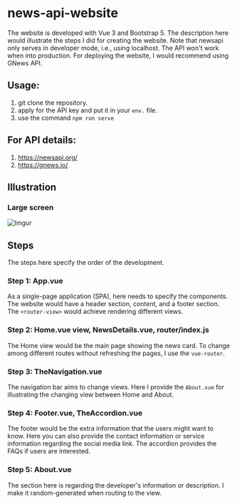 # news-api-website
The website is developed with Vue 3 and Bootstrap 5. The description here would illustrate the steps I did for creating the website. Note that newsapi only serves in developer mode, i.e., using localhost. The API won't work when into production. For deploying the website, I would recommend using GNews API.

## Usage:
1. git clone the repository.
2. apply for the API key and put it in your ```env.``` file.
3. use the command ``` npm run serve ```

## For API details:
1. https://newsapi.org/
2. https://gnews.io/

## Illustration
### Large screen
![Imgur](https://i.imgur.com/VB8LjrJm.png)

## Steps
The steps here specify the order of the development.

### Step 1: App.vue
As a single-page application (SPA), here needs to specify the components. The website would have a header section, content, and a footer section. The ``` <router-view> ``` would achieve rendering different views. 

### Step 2: Home.vue view, NewsDetails.vue, router/index.js
The Home view would be the main page showing the news card. To change among different routes without refreshing the pages, I use the ```vue-router```.

### Step 3: TheNavigation.vue
The navigation bar aims to change views. Here I provide the ``` About.vue ``` for illustrating the changing view between Home and About.

### Step 4: Footer.vue, TheAccordion.vue
The footer would be the extra information that the users might want to know. Here you can also provide the contact information or service information regarding the social media link. The accordion provides the FAQs if users are interested.

### Step 5: About.vue
The section here is regarding the developer's information or description. I make it random-generated when routing to the view. 